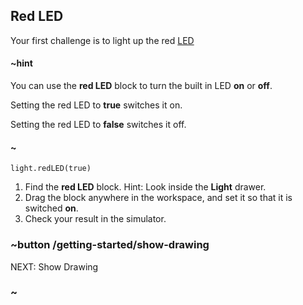 ## Red LED

Your first challenge is to light up the red [LED](https://en.wikipedia.org/wiki/Light-emitting_diode)

#### ~hint

You can use the **red LED** block to turn the built in LED **on** or **off**. 

Setting the red LED to **true** switches it on. 

Setting the red LED to **false** switches it off.

#### ~

```sig
light.redLED(true)
```
1. Find the **red LED** block. Hint: Look inside the **Light** drawer.
2. Drag the block anywhere in the workspace, and set it so that it is switched **on**. 
3. Check your result in the simulator.

### ~button /getting-started/show-drawing
NEXT: Show Drawing
### ~
